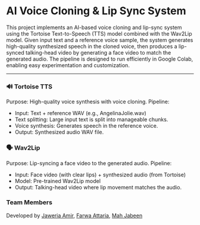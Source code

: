 # AI Voice Cloning & Lip Sync System
This project implements an AI-based voice cloning and lip-sync system using the Tortoise Text-to-Speech (TTS) model combined with the Wav2Lip model. Given input text and a reference voice sample, the system generates high-quality synthesized speech in the cloned voice, then produces a lip-synced talking-head video by generating a face video to match the generated audio. The pipeline is designed to run efficiently in Google Colab, enabling easy experimentation and customization. <br>

--------

### 🔊 Tortoise TTS
Purpose: High-quality voice synthesis with voice cloning.
Pipeline:
- Input: Text + reference WAV (e.g., AngelinaJolie.wav)
- Text splitting: Large input text is split into manageable chunks.
- Voice synthesis: Generates speech in the reference voice.
- Output: Synthesized audio WAV file. <br>

### 🗣️ Wav2Lip
Purpose: Lip-syncing a face video to the generated audio.
Pipeline:
- Input: Face video (with clear lips) + synthesized audio (from Tortoise)
- Model: Pre-trained Wav2Lip model
- Output: Talking-head video where lip movement matches the audio.

### **Team Members**
Developed by [Jaweria Amir](https://github.com/Jiamir), [Farwa Attaria](https://github.com/farwaattaria), [Mah Jabeen](https://github.com/mahjabeenhere)

